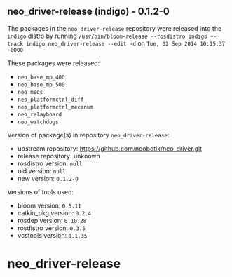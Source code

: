 ## neo_driver-release (indigo) - 0.1.2-0

The packages in the `neo_driver-release` repository were released into the `indigo` distro by running `/usr/bin/bloom-release --rosdistro indigo --track indigo neo_driver-release --edit -d` on `Tue, 02 Sep 2014 10:15:37 -0000`

These packages were released:
- `neo_base_mp_400`
- `neo_base_mp_500`
- `neo_msgs`
- `neo_platformctrl_diff`
- `neo_platformctrl_mecanum`
- `neo_relayboard`
- `neo_watchdogs`

Version of package(s) in repository `neo_driver-release`:
- upstream repository: https://github.com/neobotix/neo_driver.git
- release repository: unknown
- rosdistro version: `null`
- old version: `null`
- new version: `0.1.2-0`

Versions of tools used:
- bloom version: `0.5.11`
- catkin_pkg version: `0.2.4`
- rosdep version: `0.10.28`
- rosdistro version: `0.3.5`
- vcstools version: `0.1.35`


neo_driver-release
==================

